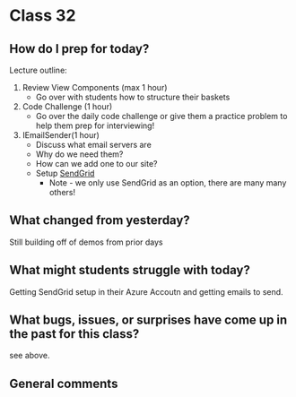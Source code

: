 # Class 32

## How do I prep for today?
Lecture outline:
1. Review View Components (max 1 hour)
   - Go over with students how to structure their baskets
1. Code Challenge (1 hour)
   - Go over the daily code challenge or give them a practice problem to help them prep
   for interviewing!
2. IEmailSender(1 hour)
   - Discuss what email servers are
   - Why do we need them?
   - How can we add one to our site?
   - Setup [SendGrid](./Resources/email.md)
     - Note - we only use SendGrid as an option, there are many many others!

## What changed from yesterday? 
Still building off of demos from prior days

## What might students struggle with today?  
Getting SendGrid setup in their Azure Accoutn and getting emails to send. 

## What bugs, issues, or surprises have come up in the past for this class?
see above. 

## General comments
